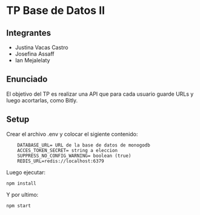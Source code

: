 # TP Base de Datos II

## Integrantes

* Justina Vacas Castro
* Josefina Assaff
* Ian Mejalelaty

## Enunciado

El objetivo del TP es realizar una API que para cada usuario guarde URLs y luego acortarlas, como Bitly.

## Setup

Crear el archivo .env y colocar el sigiente contenido:

        DATABASE_URL= URL de la base de datos de monogodb
        ACCES_TOKEN_SECRET= string a eleccion
        SUPPRESS_NO_CONFIG_WARNING= boolean (true)
        REDIS_URL=redis://localhost:6379

Luego ejecutar:

```npm install```
    
Y por ultimo:

```npm start```